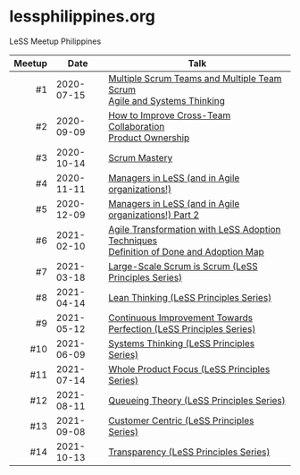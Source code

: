 # lessphilippines.org

LeSS Meetup Philippines

| Meetup | Date       | Talk |
| -----: | ---------- | ---- |
| #1     | 2020-07-15 | [Multiple Scrum Teams and Multiple Team Scrum](https://lessphilippines.org/talks/001/multiple-scrum-teams-and-multiple-team-scrum) <br> [Agile and Systems Thinking](https://lessphilippines.org/talks/001/agile-and-systems-thinking) |
| #2     | 2020-09-09 | [How to Improve Cross-Team Collaboration](https://docs.google.com/presentation/d/1mjbMDSsytxSBzlzXXq-VMLUbxEJWlQlgxqoEc9YWxfM/edit#slide=id.p) <br> [Product Ownership](https://lessphilippines.org/talks/002/product-ownership) |
| #3     | 2020-10-14 | [Scrum Mastery](https://lessphilippines.org/talks/003/scrum-mastery) |
| #4     | 2020-11-11 | [Managers in LeSS (and in Agile organizations!)](https://lessphilippines.org/talks/004/managers-in-less) |
| #5     | 2020-12-09 | [Managers in LeSS (and in Agile organizations!) Part 2](https://lessphilippines.org/talks/005/managers-in-less-part-2) |
| #6     | 2021-02-10 | [Agile Transformation with LeSS Adoption Techniques](https://lessphilippines.org/talks/006/agile-transformation-and-adoption-with-less-adoption-techniques) <br> [Definition of Done and Adoption Map](https://lessphilippines.org/talks/006/definition-of-done-and-adoption-map) |
| #7     | 2021-03-18 | [Large-Scale Scrum is Scrum (LeSS Principles Series)](https://lessphilippines.org/talks/007/large-scale-scrum-is-scrum) |
| #8     | 2021-04-14 | [Lean Thinking (LeSS Principles Series)](https://lessphilippines.org/talks/008/lean-thinking) |
| #9     | 2021-05-12 | [Continuous Improvement Towards Perfection (LeSS Principles Series)](https://lessphilippines.org/talks/009/continuous-improvement-towards-perfection) |
| #10    | 2021-06-09 | [Systems Thinking (LeSS Principles Series)](https://lessphilippines.org/talks/010/systems-thinking) |
| #11    | 2021-07-14 | [Whole Product Focus (LeSS Principles Series)](https://lessphilippines.org/talks/011/whole-product-focus) |
| #12    | 2021-08-11 | [Queueing Theory (LeSS Principles Series)](https://lessphilippines.org/talks/012/queueing-theory) |
| #13    | 2021-09-08 | [Customer Centric (LeSS Principles Series)](https://lessphilippines.org/talks/013/customer-centric) |
| #14    | 2021-10-13 | [Transparency (LeSS Principles Series)](https://lessphilippines.org/talks/014/transparency) |
